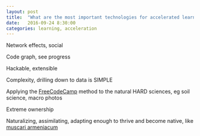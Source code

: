 ```yaml
---
layout: post
title:  "What are the most important technologies for accelerated learning?"
date:   2016-09-24 8:30:00
categories: learning, acceleration
---
```

Network effects, social

Code graph, see progress

Hackable, extensible

Complexity, drilling down to data is SIMPLE

Applying the [FreeCodeCamp](https://github.com/FreeCodeCamp/FreeCodeCamp) method to the natural HARD sciences, eg soil science, macro photos

Extreme ownership

Naturalizing, assimilating, adapting enough to thrive and become native, like [muscari armeniacum](https://flic.kr/y/2rpqQTs)
